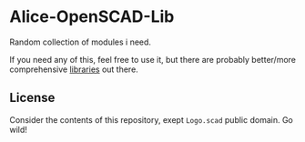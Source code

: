 # Alice-OpenSCAD-Lib
Random collection of modules i need.

If you need any of this, feel free to use it, but there are probably better/more comprehensive [libraries](https://openscad.org/libraries.html) out there.

## License
Consider the contents of this repository, exept `Logo.scad` public domain. Go wild!